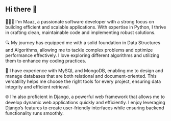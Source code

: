## Hi there 👋

👨🏻‍💻 I'm Maaz, a passionate software developer with a strong focus on building efficient and scalable applications. With expertise in Python, I thrive in crafting clean, maintainable code and implementing robust solutions.

🔍 My journey has equipped me with a solid foundation in Data Structures and Algorithms, allowing me to tackle complex problems and optimize performance effectively. I love exploring different algorithms and utilizing them to enhance my coding practices.

💾 I have experience with MySQL and MongoDB, enabling me to design and manage databases that are both relational and document-oriented. This versatility helps me choose the right tools for every project, ensuring data integrity and efficient retrieval.

🌐 I’m also proficient in Django, a powerful web framework that allows me to develop dynamic web applications quickly and efficiently. I enjoy leveraging Django’s features to create user-friendly interfaces while ensuring backend functionality runs smoothly.
<!--
**0maaz-01/0maaz-01** is a ✨ special_ ✨ repository because its `README.md` (this file) appears on your GitHub profile.

Here are some ideas to get you started:

- 🔭 I’m currently working on ...
- 🌱 I
- 👯 I’m looking to collaborate on ...
- 🤔 I’m looking for help with ...
- 💬 Ask me about ...
- 📫 How to reach me: ...
- 😄 Pronouns: ...
- ⚡ Fun fact: ...
-->
